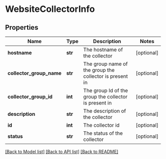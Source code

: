 # WebsiteCollectorInfo

## Properties
Name | Type | Description | Notes
------------ | ------------- | ------------- | -------------
**hostname** | **str** | The hostname of the collector | [optional] 
**collector_group_name** | **str** | The group name of the group the collector is present in | [optional] 
**collector_group_id** | **int** | The group Id of the group the collector is present in | [optional] 
**description** | **str** | The description of the collector | [optional] 
**id** | **int** | The collector id | [optional] 
**status** | **str** | The status of the collector | [optional] 

[[Back to Model list]](../README.md#documentation-for-models) [[Back to API list]](../README.md#documentation-for-api-endpoints) [[Back to README]](../README.md)

